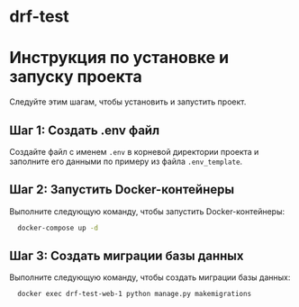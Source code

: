 # drf-test

# Инструкция по установке и запуску проекта

Следуйте этим шагам, чтобы установить и запустить проект.

## Шаг 1: Создать .env файл

Создайте файл с именем `.env` в корневой директории проекта и заполните его данными по примеру из файла `.env_template`.

## Шаг 2: Запустить Docker-контейнеры

Выполните следующую команду, чтобы запустить Docker-контейнеры: 
``` bash 
  docker-compose up -d
```
## Шаг 3: Создать миграции базы данных

Выполните следующую команду, чтобы создать миграции базы данных:
``` bash 
  docker exec drf-test-web-1 python manage.py makemigrations
```

